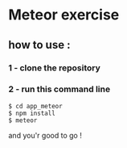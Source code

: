 # Meteor exercise

## how to use :
### 1 - clone the repository
### 2 - run this command line
``` shell
$ cd app_meteor
$ npm install
$ meteor
```
and you'r good to go !
